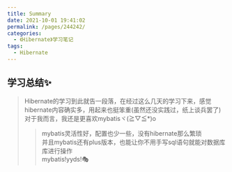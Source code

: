 ```yaml
---
title: Summary
date: 2021-10-01 19:41:02
permalink: /pages/244242/
categories:
  - 《Hibernate》学习笔记
tags:
  - Hibernate
---
```


## 学习总结✨
> Hibernate的学习到此就告一段落，在经过这么几天的学习下来，感觉hibernate内容确实多，用起来也挺笨重(虽然还没实践过，纸上谈兵罢了)<br/>
> 对于我而言，我还是更喜欢mybatisヾ(≧▽≦*)o<br/>
>> mybatis灵活性好，配置也少一些，没有hibernate那么繁琐<br/>
>> 并且mybatis还有plus版本，也能让你不用手写sql语句就能对数据库库进行操作<br/>
>> mybatis!yyds!🎭